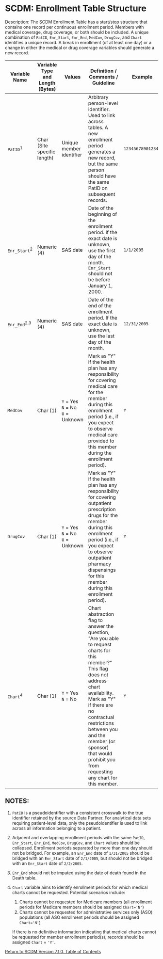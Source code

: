 # SCDM: Enrollment Table Structure

Description: The SCDM Enrollment Table has a start/stop structure that contains one record per continuous enrollment period. Members with medical coverage, drug coverage, or both should be included. A unique combination of `PatID`, `Enr_Start`, `Enr_End`, `MedCov`, `DrugCov`, and `Chart` identifies a unique record. A break in enrollment (of at least one day) or a change in either the medical or drug coverage variables should generate a new record.

| Variable Name | Variable Type and Length (Bytes) | Values | Definition / Comments / Guideline | Example |
| --- | --- | --- | --- | --- |
| `PatID`<sup>1</sup> | Char (Site specific length) | Unique member identifier | Arbitrary person-level identifier. Used to link across tables. A new enrollment period generates a new record, but the same person should have the same PatID on subsequent records. | `123456789012345` |
| `Enr_Start`<sup>2</sup> | Numeric (4) | SAS date | Date of the beginning of the enrollment period. If the exact date is unknown, use the first day of the month. `Enr_Start` should not be before January 1, 2000. | `1/1/2005` |
| `Enr_End`<sup>2,3</sup> | Numeric (4) | SAS date | Date of the end of the enrollment period. If the exact date is unknown, use the last day of the month. | `12/31/2005` |
| `MedCov` | Char (1) | `Y` = Yes<br> `N` = No<br> `U` = Unknown | Mark as "Y" if the health plan has any responsibility for covering medical care for the member during this enrollment period (i.e., if you expect to observe medical care provided to this member during the enrollment period). | `Y` |
| `DrugCov` | Char (1) | `Y` = Yes<br> `N` = No<br> `U` = Unknown | Mark as "Y" if the health plan has any responsibility for covering outpatient prescription drugs for the member during this enrollment period (i.e., if you expect to observe outpatient pharmacy dispensings for this member during this enrollment period). | `Y` |
| `Chart`<sup>4</sup> | Char (1) | `Y` = Yes<br> `N` = No | Chart abstraction flag to answer the question, "Are you able to request charts for this member?" This flag does not address chart availability. Mark as "Y" if there are no contractual restrictions between you and the member (or sponsor) that would prohibit you from requesting any chart for this member. | `Y` |

## NOTES:

1. `PatID` is a pseudoidentifier with a consistent crosswalk to the true identifier retained by the source Data Partner. For analytical data sets requiring patient-level data, only the pseudoidentifier is used to link across all information belonging to a patient.

2. Adjacent and overlapping enrollment periods with the same `PatID`, `Enr_Start`, `Enr_End`, `MedCov`, `DrugCov`, and `Chart` values should be collapsed. Enrollment periods separated by more than one day should not be bridged. For example, an `Enr_End` date of `1/31/2005` should be bridged with an `Enr_Start` date of `2/1/2005`, but should not be bridged with an `Enr_Start` date of `2/2/2005`.

3. `Enr_End` should not be imputed using the date of death found in the Death table.

4. `Chart` variable aims to identify enrollment periods for which medical charts cannot be requested. Potential scenarios include:
    1. Charts cannot be requested for Medicare members (all enrollment periods for Medicare members should be assigned `Chart='N'`)
    2. Charts cannot be requested for administrative services only (ASO) populations (all ASO enrollment periods should be assigned `Chart='N'`)

    If there is no definitive information indicating that medical charts cannot be requested for member enrollment period(s), records should be assigned `Chart` = `'Y'`.

[Return to SCDM Version 7.1.0. Table of Contents](atoc_scdm.md)

